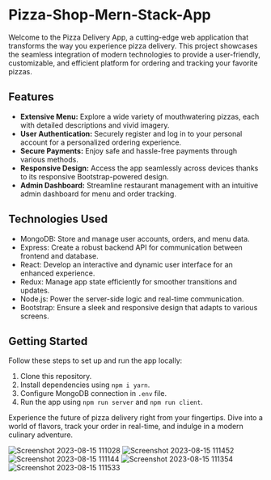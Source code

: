 # Pizza-Shop-Mern-Stack-App 

Welcome to the Pizza Delivery App, a cutting-edge web application that transforms the way you experience pizza delivery. This project showcases the seamless integration of modern technologies to provide a user-friendly, customizable, and efficient platform for ordering and tracking your favorite pizzas.

## Features

- **Extensive Menu:** Explore a wide variety of mouthwatering pizzas, each with detailed descriptions and vivid imagery.
- **User Authentication:** Securely register and log in to your personal account for a personalized ordering experience.
- **Secure Payments:** Enjoy safe and hassle-free payments through various methods.
- **Responsive Design:** Access the app seamlessly across devices thanks to its responsive Bootstrap-powered design.
- **Admin Dashboard:** Streamline restaurant management with an intuitive admin dashboard for menu and order tracking.

## Technologies Used

- MongoDB: Store and manage user accounts, orders, and menu data.
- Express: Create a robust backend API for communication between frontend and database.
- React: Develop an interactive and dynamic user interface for an enhanced experience.
- Redux: Manage app state efficiently for smoother transitions and updates.
- Node.js: Power the server-side logic and real-time communication.
- Bootstrap: Ensure a sleek and responsive design that adapts to various screens.

## Getting Started

Follow these steps to set up and run the app locally:

1. Clone this repository.
2. Install dependencies using `npm i yarn`.
3. Configure MongoDB connection in `.env` file.
4. Run the app using `npm run server` and `npm run client`.

Experience the future of pizza delivery right from your fingertips. Dive into a world of flavors, track your order in real-time, and indulge in a modern culinary adventure.

![Screenshot 2023-08-15 111028](https://github.com/giriritesh123/Pizza_shop/assets/139381504/9d26f03c-90e9-4f8e-a1ab-bb661cc30e27)
![Screenshot 2023-08-15 111452](https://github.com/giriritesh123/Pizza_shop/assets/139381504/6c2fd213-94fa-4d4b-aa0b-40aedfc90550)
![Screenshot 2023-08-15 111144](https://github.com/giriritesh123/Pizza_shop/assets/139381504/ef7bdada-914b-47c3-aad2-69efee490b27)
![Screenshot 2023-08-15 111354](https://github.com/giriritesh123/Pizza_shop/assets/139381504/60034c83-c428-4a9a-ab09-477f802a1a1a)
![Screenshot 2023-08-15 111533](https://github.com/giriritesh123/Pizza_shop/assets/139381504/59f22302-de7d-4b8d-8cb8-2d16f0d6baf0)
